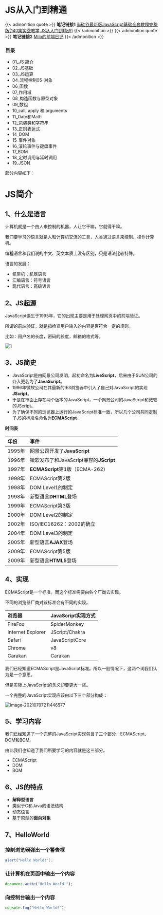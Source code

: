 # JS从入门到精通

{{< admonition quote >}}
**笔记链接1** [尚硅谷最新版JavaScript基础全套教程完整版(140集实战教学,JS从入门到精通)](https://www.yuque.com/books/share/8400860b-c820-44d7-9664-0ebe8a534277?#)
{{< /admonition >}}
{{< admonition quote >}}
**笔记链接2** [Milo的前端日记](https://miloreact.github.io/pages/javascript/start.html)
{{< /admonition >}}

### 目录
- 01_JS 简介
- 02_JS基础
- 03_JS运算
- 04_流程控制05-对象
- 06_函数
- 07_作用域
- 08_构造函数与原型对象
- 09_数组
- 10_call, apply 和 arguments
- 11_Date和Math
- 12_包装类和字符串
- 13_正则表达式
- 14_DOM
- 15_事件对象
- 16_滚轮事件与键盘事件
- 17_BOM
- 18_定时调用与延时调用
- 19_JSON


部分内容如下：

# JS简介

## 1、什么是语言

计算机就是一个由人来控制的机器，人让它干嘛，它就得干嘛。

我们要学习的语言就是人和计算机交流的工具，人类通过语言来控制、操作计算机。

编程语言和我们说的中文、英文本质上没有区别，只是语法比较特殊。

语言的发展：

- 纸带机：机器语言
- 汇编语言：符号语言
- 现代语言：高级语言



## 2、JS起源

JavaScript诞生于1995年，它的出现主要是用于处理网页中的前端验证。

所谓的前端验证，就是指检查用户输入的内容是否符合一定的规则。

比如：用户名的长度，密码的长度，邮箱的格式等。

![1](https://i.loli.net/2021/07/09/UdQBwaZ9qLkIz62.png)



## 3、JS简史

- JavaScript是由网景公司发明，起初命名为**LiveScript**，后来由于SUN公司的介入更名为了**JavaScript**。
- 1996年微软公司在其最新的IE3浏览器中引入了自己对JavaScript的实现**JScript**。
- 于是在市面上存在两个版本的JavaScript，一个网景公司的JavaScript和微软的JScript。
- 为了确保不同的浏览器上运行的JavaScript标准一致，所以几个公司共同定制了JS的标准名命名为**ECMAScript**。

**时间表**

| 年份   | 事件                                    |
| :----- | :-------------------------------------- |
| 1995年 | 网景公司开发了**JavaScript**            |
| 1996年 | 微软发布了和JavaScript兼容的**JScript** |
| 1997年 | **ECMAScript**第1版（ECMA-262）         |
| 1998年 | ECMAScript第2版                         |
| 1998年 | DOM Level1的制定                        |
| 1998年 | 新型语言**DHTML**登场                   |
| 1999年 | ECMAScript第3版                         |
| 2000年 | DOM Level2的制定                        |
| 2002年 | ISO/IEC16262：2002的确立                |
| 2004年 | DOM Level3的制定                        |
| 2005年 | 新型语言**AJAX**登场                    |
| 2009年 | ECMAScript第5版                         |
| 2009年 | 新型语言**HTML5**登场                   |



## 4、实现

ECMAScript是一个标准，而这个标准需要由各个厂商去实现。

不同的浏览器厂商对该标准会有不同的实现。

| 浏览器            | JavaScript实现方式 |
| :---------------- | :----------------- |
| FireFox           | SpiderMonkey       |
| Internet Explorer | JScript/Chakra     |
| Safari            | JavaScriptCore     |
| Chrome            | v8                 |
| Carakan           | Carakan            |

我们已经知道ECMAScript是JavaScript标准。所以一般情况下，这两个词我们认为是一个意思。

但是实际上JavaScript的含义却要更大一些。

一个完整的JavaScript实现应该由以下三个部分构成：

![image-20210707211446577](https://i.loli.net/2021/07/09/uPovC7kajNQhZtD.png)



## 5、学习内容

我们已经知道了一个完整的JavaScript实现包含了三个部分：ECMAScript、DOM和BOM。

由此我们也知道了我们所要学习的内容就是这三部分。

- ECMAScript
- DOM
- BOM



## 6、JS的特点

- **解释型语言**
- 类似于C和Java的语法结构
- 动态语言
- 基于原型的**面向对象**



## 7、HelloWorld

### 控制浏览器弹出一个警告框

```javascript
alert("Hello World!");
```

### 让计算机在页面中输出一个内容

```javascript
document.write("Hello World!");
```

### 向控制台输出一个内容

```javascript
console.log("Hello World!");
```




